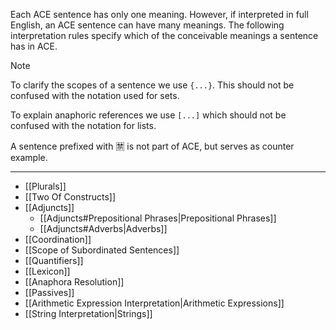 Each ACE sentence has only one meaning. However, if interpreted in full English, an ACE sentence can have many meanings. The following interpretation rules specify which of the conceivable meanings a sentence has in ACE. 

>[!note]
>To clarify the scopes of a sentence we use `{...}`. This should not be confused with the notation used for sets. 
>
>To explain anaphoric references we use `[...]` which should not be confused with the notation for lists. 
>
>A sentence prefixed with 🈲 is not part of ACE, but serves as counter example.

---

* [[Plurals]]
* [[Two Of Constructs]]
* [[Adjuncts]]
	* [[Adjuncts#Prepositional Phrases|Prepositional Phrases]]
	* [[Adjuncts#Adverbs|Adverbs]]
* [[Coordination]]
* [[Scope of Subordinated Sentences]]
* [[Quantifiers]]
* [[Lexicon]]
* [[Anaphora Resolution]]
* [[Passives]]
* [[Arithmetic Expression Interpretation|Arithmetic Expressions]]
* [[String Interpretation|Strings]]
